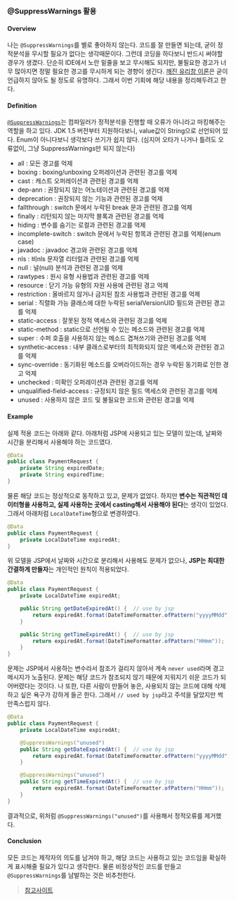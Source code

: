 ### @SuppressWarnings 활용

#### Overview
나는 `@SuppressWarnings`를 별로 좋아하지 않는다. 코드를 잘 만들면 되는데, 굳이 정적분석을 무시할 필요가 없다는 생각때문이다. 그런데 코딩을 하다보니 반드시 써야할 경우가 생겼다. 단순히 IDE에서 노란 밑줄을 보고 무시해도 되지만, 불필요한 경고가 너무 많아지면 정말 필요한 경고를 무시하게 되는 경향이 생긴다. [깨진 유리창 이론](https://en.wikipedia.org/wiki/Broken_windows_theory)은 굳이 언급하지 않아도 될 정도로 유명하다.
그래서 이번 기회에 해당 내용을 정리해두려고 한다.

#### Definition
[`@SuppressWarnings`](https://docs.oracle.com/javase/7/docs/api/java/lang/SuppressWarnings.html)는 컴파일러가 정적분석을 진행할 때 오류가 아니라고 마킹해주는 역할을 하고 있다. JDK 1.5 버전부터 지원하다보니, value값이 String으로 선언되어 있다. Enum이 아니다보니 생각보다 쓰기가 쉽지 않다. (심지어 오타가 나거나 틀려도 오류없이, 그냥 SuppressWarnings만 되지 않는다)

* all : 모든 경고를 억제
* boxing : boxing/unboxing 오퍼레이션과 관련된 경고를 억제
* cast : 캐스트 오퍼레이션과 관련된 경고를 억제
* dep-ann : 권장되지 않는 어노테이션과 관련된 경고를 억제
* deprecation : 권장되지 않는 기능과 관련된 경고를 억제
* fallthrough : switch 문에서 누락된 break 문과 관련된 경고를 억제
* finally : 리턴되지 않는 마지막 블록과 관련된 경고를 억제
* hiding : 변수를 숨기는 로컬과 관련된 경고를 억제
* incomplete-switch : switch 문에서 누락된 항목과 관련된 경고를 억제(enum case)
* javadoc : javadoc 경고와 관련된 경고를 억제
* nls : 비nls 문자열 리터럴과 관련된 경고를 억제
* null : 널(null) 분석과 관련된 경고를 억제
* rawtypes : 원시 유형 사용법과 관련된 경고를 억제
* resource : 닫기 가능 유형의 자원 사용에 관련된 경고 억제
* restriction : 올바르지 않거나 금지된 참조 사용법과 관련된 경고를 억제
* serial : 직렬화 가능 클래스에 대한 누락된 serialVersionUID 필드와 관련된 경고를 억제
* static-access : 잘못된 정적 액세스와 관련된 경고를 억제
* static-method : static으로 선언될 수 있는 메소드와 관련된 경고를 억제
* super : 수퍼 호출을 사용하지 않는 메소드 겹쳐쓰기와 관련된 경고를 억제
* synthetic-access : 내부 클래스로부터의 최적화되지 않은 액세스와 관련된 경고를 억제
* sync-override : 동기화된 메소드를 오버라이드하는 경우 누락된 동기화로 인한 경고 억제
* unchecked : 미확인 오퍼레이션과 관련된 경고를 억제
* unqualified-field-access : 규정되지 않은 필드 액세스와 관련된 경고를 억제
* unused : 사용하지 않은 코드 및 불필요한 코드와 관련된 경고를 억제

#### Example

실제 적용 코드는 아래와 같다. 
아래처럼 JSP에 사용되고 있는 모델이 있는데, 날짜와 시간을 분리해서 사용해야 하는 코드였다.

```java
@Data
public class PaymentRequest {
    private String expiredDate;
    private String expiredTime;
}
```

물론 해당 코드는 정상적으로 동작하고 있고, 문제가 없었다. 하지만 **변수는 직관적인 데이터형을 사용하고, 실제 사용하는 곳에서 casting해서 사용해야 된다**는 생각이 있었다. 그래서 아래처럼 `LocalDateTime`형으로 변경하였다.

```java
@Data
public class PaymentRequest {
    private LocalDateTime expiredAt;
}
```

위 모델을 JSP에서 날짜와 시간으로 분리해서 사용해도 문제가 없으나, **JSP는 최대한 간결하게 만들자**는 개인적인 원칙이 적용되었다.

```java
@Data
public class PaymentRequest {
    private LocalDateTime expiredAt;

    public String getDateExpiredAt() {  // use by jsp
        return expiredAt.format(DateTimeFormatter.ofPattern("yyyyMMdd"));
    }

    public String getTimeExpiredAt() {  // use by jsp
        return expiredAt.format(DateTimeFormatter.ofPattern("HHmm"));
    }
}
```

문제는 JSP에서 사용하는 변수라서 참조가 걸리지 않아서 계속 `never used`라며 경고 메시지가 노출된다. 문제는 해당 코드가 참조되지 않기 때문에 지워지기 쉬운 코드가 되어버렸다는 것이다. 나 또한, 다른 사람이 만들어 놓은, 사용되지 않는 코드에 대해 삭제하고 싶은 욕구가 강하게 들곤 한다. 그래서 `// used by jsp`라고 주석을 달았지만 썩 만족스럽지 않다.

```java
@Data
public class PaymentRequest {
    private LocalDateTime expiredAt;

    @SuppressWarnings("unused")
    public String getDateExpiredAt() {  // use by jsp
        return expiredAt.format(DateTimeFormatter.ofPattern("yyyyMMdd"));
    }

    @SuppressWarnings("unused")
    public String getTimeExpiredAt() {  // use by jsp
        return expiredAt.format(DateTimeFormatter.ofPattern("HHmm"));
    }
}
```

결과적으로, 위처럼 `@SuppressWarnings("unused")`를 사용해서 정적오류를 제거했다.

#### Conclusion

모든 코드는 제작자의 의도를 남겨야 하고, 해당 코드는 사용하고 있는 코드임을 확실하게 표시해줄 필요가 있다고 생각한다. 물론 비정상적인 코드를 만들고 `@SuppressWarnings`를 남발하는 것은 비추천한다.

> [참고사이트](http://www.ibm.com/support/knowledgecenter/ko/SS5JSH_9.1.1/org.eclipse.jdt.doc.user/tasks/task-suppress_warnings.htm)
